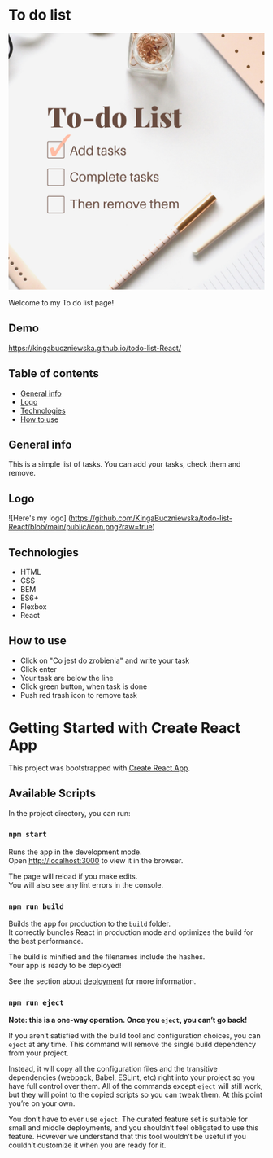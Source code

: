 # To do list 
![icon](public/share.png)

Welcome to my To do list page!

## Demo
https://kingabuczniewska.github.io/todo-list-React/

## Table of contents
* [General info](#general-info)
* [Logo](#logo)
* [Technologies](#technologies)
* [How to use](#how-to-use)

## General info 

This is a simple list of tasks. You can add your tasks, check them and remove.

## Logo 
![Here's my logo] (https://github.com/KingaBuczniewska/todo-list-React/blob/main/public/icon.png?raw=true)

## Technologies 
* HTML
* CSS
* BEM
* ES6+
* Flexbox
* React

## How to use 
* Click on "Co jest do zrobienia" and write your task 
* Click enter 
* Your task are below the line 
* Click green button, when task is done 
* Push red trash icon to remove task 


# Getting Started with Create React App

This project was bootstrapped with [Create React App](https://github.com/facebook/create-react-app).

## Available Scripts

In the project directory, you can run:

### `npm start`

Runs the app in the development mode.\
Open [http://localhost:3000](http://localhost:3000) to view it in the browser.

The page will reload if you make edits.\
You will also see any lint errors in the console.

### `npm run build`

Builds the app for production to the `build` folder.\
It correctly bundles React in production mode and optimizes the build for the best performance.

The build is minified and the filenames include the hashes.\
Your app is ready to be deployed!

See the section about [deployment](https://facebook.github.io/create-react-app/docs/deployment) for more information.

### `npm run eject`

**Note: this is a one-way operation. Once you `eject`, you can’t go back!**

If you aren’t satisfied with the build tool and configuration choices, you can `eject` at any time. This command will remove the single build dependency from your project.

Instead, it will copy all the configuration files and the transitive dependencies (webpack, Babel, ESLint, etc) right into your project so you have full control over them. All of the commands except `eject` will still work, but they will point to the copied scripts so you can tweak them. At this point you’re on your own.

You don’t have to ever use `eject`. The curated feature set is suitable for small and middle deployments, and you shouldn’t feel obligated to use this feature. However we understand that this tool wouldn’t be useful if you couldn’t customize it when you are ready for it.

